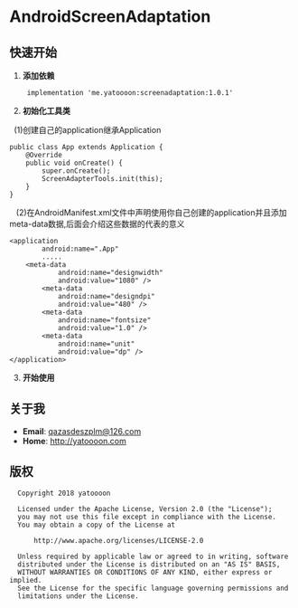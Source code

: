 # AndroidScreenAdaptation
## 快速开始
1. **添加依赖**
 
    ``` implementation 'me.yatoooon:screenadaptation:1.0.1'```

2. **初始化工具类**

      (1)创建自己的application继承Application
``` 
public class App extends Application {
    @Override
    public void onCreate() {
        super.onCreate();
        ScreenAdapterTools.init(this);
    }
}
 ```
       (2)在AndroidManifest.xml文件中声明使用你自己创建的application并且添加meta-data数据,后面会介绍这些数据的代表的意义
```
<application
        android:name=".App"
        .....
	<meta-data
            android:name="designwidth"
            android:value="1080" />  
        <meta-data
            android:name="designdpi"
            android:value="480" />
        <meta-data
            android:name="fontsize"
            android:value="1.0" />
        <meta-data
            android:name="unit"
            android:value="dp" />
</application>	
```
3. **开始使用**

   
## 关于我
* **Email**: <qazasdeszplm@126.com>  
* **Home**: <http://yatoooon.com>

## 版权
 ``` 
   Copyright 2018 yatoooon

   Licensed under the Apache License, Version 2.0 (the "License");
   you may not use this file except in compliance with the License.
   You may obtain a copy of the License at

       http://www.apache.org/licenses/LICENSE-2.0

   Unless required by applicable law or agreed to in writing, software
   distributed under the License is distributed on an "AS IS" BASIS,
   WITHOUT WARRANTIES OR CONDITIONS OF ANY KIND, either express or implied.
   See the License for the specific language governing permissions and
   limitations under the License.
 ``` 
